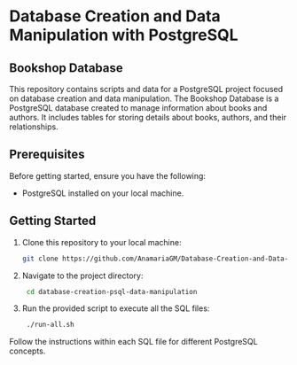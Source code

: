 # Database Creation and Data Manipulation with PostgreSQL
## Bookshop Database
This repository contains scripts and data for a PostgreSQL project focused on database creation and data manipulation. The Bookshop Database is a PostgreSQL database created to manage information about books and authors. It includes tables for storing details about books, authors, and their relationships.

## Prerequisites
Before getting started, ensure you have the following:
- PostgreSQL installed on your local machine.
## Getting Started
1. Clone this repository to your local machine:
   ```bash
   git clone https://github.com/AnamariaGM/Database-Creation-and-Data-Manipulation-with-PostgreSQL.git
   ```
2. Navigate to the project directory:
   ```bash
    cd database-creation-psql-data-manipulation
   ```
3. Run the provided script to execute all the SQL files:

   ```bash
    ./run-all.sh
   ```

Follow the instructions within each SQL file for different PostgreSQL concepts.